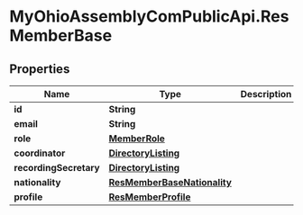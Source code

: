 # MyOhioAssemblyComPublicApi.ResMemberBase

## Properties

Name | Type | Description | Notes
------------ | ------------- | ------------- | -------------
**id** | **String** |  | [optional] 
**email** | **String** |  | [optional] 
**role** | [**MemberRole**](MemberRole.md) |  | [optional] 
**coordinator** | [**DirectoryListing**](DirectoryListing.md) |  | [optional] 
**recordingSecretary** | [**DirectoryListing**](DirectoryListing.md) |  | [optional] 
**nationality** | [**ResMemberBaseNationality**](ResMemberBaseNationality.md) |  | [optional] 
**profile** | [**ResMemberProfile**](ResMemberProfile.md) |  | [optional] 



